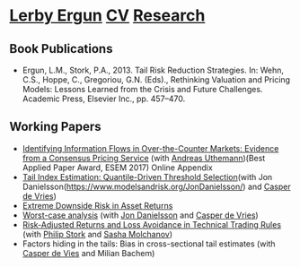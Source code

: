 # [Lerby Ergun](index.md) [CV](CV.md) [Research](https://github.com/Lerbyergun/Lerbyergun.github.io/blob/master/Research.md)

## Book Publications
+ Ergun, L.M., Stork, P.A., 2013. Tail Risk Reduction Strategies. In: Wehn, C.S., Hoppe, C., Gregoriou, G.N. (Eds)., Rethinking Valuation and Pricing Models: Lessons Learned from the Crisis and Future Challenges. Academic Press, Elsevier Inc., pp. 457–470.

## Working Papers
+ [Identifying Information Flows in Over-the-Counter Markets: Evidence from a Consensus Pricing Service](SupportingMatrial/papers/KSDistancePaper.pdf) \(with [Andreas Uthemann](https://authe.github.io/)\)\(Best Applied Paper Award, ESEM 2017\) Online Appendix
+ [Tail Index Estimation: Quantile-Driven Threshold Selection](SupportingMatrial/papers/KSDistancePaper.pdf)\(with Jon Danielsson(https://www.modelsandrisk.org/JonDanielsson/) and [Casper de Vries](https://personal.eur.nl/cdevries/)\)
+ [Extreme Downside Risk in Asset Returns](SupportingMatrial/papers/KSDistancePaper.pdf)
+ [Worst-case analysis](SupportingMatrial/papers/WorstCaseAnalysis.pdf) \(with [Jon Danielsson](https://www.modelsandrisk.org/JonDanielsson/) and [Casper de Vries](https://personal.eur.nl/cdevries/)\)
+ [Risk-Adjusted Returns and Loss Avoidance in Technical Trading Rules](SupportingMatrial/papers/TechTradingStrategy.pdf) \(with [Philip Stork](https://research.vu.nl/en/persons/philip-stork) and [Sasha Molchanov](https://www.massey.ac.nz/massey/expertise/profile.cfm?stref=507930)\)
+ Factors hiding in the tails: Bias in cross-sectional tail estimates \(with [Casper de Vies](https://personal.eur.nl/cdevries/) and Milian Bachem\)
